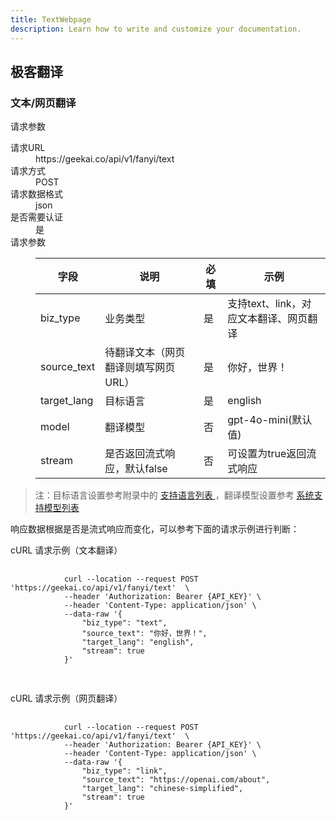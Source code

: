 ```yaml
---
title: TextWebpage
description: Learn how to write and customize your documentation.
---
```



  <div class="text-base leading-7 text-gray-700 dark:text-gray-400">
    <h2 id="fanyi-ai" class="text-2xl font-bold tracking-tight text-gray-900 dark:text-white"> 极客翻译 </h2>
    <h3 id="fanyi-text" class="mt-6 text-xl font-bold tracking-tight text-gray-900 dark:text-white">
        文本/网页翻译
    </h3>
    <p class="mt-6 font-semibold">
        请求参数
    </p>
    <dl class="divide-y divide-gray-200 overflow-x-auto">
    <div class="px-4 py-6 sm:grid sm:grid-cols-3 sm:gap-4 sm:px-0">
        <dt class="text-sm font-medium leading-6 text-gray-900 dark:text-gray-400">
        请求URL
        </dt>
        <dd class="mt-1 text-sm leading-6 text-gray-700 sm:col-span-2 sm:mt-0 lg:-ml-24 dark:text-gray-400">
        https://geekai.co/api/v1/fanyi/text
        </dd>
    </div>
    <div class="px-4 py-6 sm:grid sm:grid-cols-3 sm:gap-4 sm:px-0">
        <dt class="text-sm font-medium leading-6 text-gray-900 dark:text-gray-400">
        请求方式
        </dt>
        <dd class="mt-1 text-sm leading-6 text-gray-700 sm:col-span-2 sm:mt-0 lg:-ml-24 dark:text-gray-400">
        POST
        </dd>
    </div>
    <div class="px-4 py-6 sm:grid sm:grid-cols-3 sm:gap-4 sm:px-0">
        <dt class="text-sm font-medium leading-6 text-gray-900 dark:text-gray-400">
        请求数据格式
        </dt>
        <dd class="mt-1 text-sm leading-6 text-gray-700 sm:col-span-2 sm:mt-0 lg:-ml-24 dark:text-gray-400">
        json
        </dd>
    </div>
    <div class="px-4 py-6 sm:grid sm:grid-cols-3 sm:gap-4 sm:px-0">
        <dt class="text-sm font-medium leading-6 text-gray-900 dark:text-gray-400">
        是否需要认证
        </dt>
        <dd class="mt-1 text-sm leading-6 text-gray-700 sm:col-span-2 sm:mt-0 lg:-ml-24 dark:text-gray-400">
        是
        </dd>
    </div>
    <div class="px-4 py-6 sm:grid sm:grid-cols-3 sm:gap-4 sm:px-0">
        <dt class="text-sm font-medium leading-6 text-gray-900 dark:text-gray-400">
        请求参数
        </dt>
        <dd class="mt-1 text-sm leading-6 text-gray-700 sm:col-span-2 sm:mt-0 lg:-ml-24">
        <div class="inline-block min-w-full align-middle">
            <table class="min-w-full divide-y divide-gray-300">
            <thead>
                <tr>
                <th scope="col" class="py-3.5 pl-4 pr-3 text-left text-sm font-semibold text-gray-900 sm:pl-0 dark:text-gray-400">
                    字段
                </th>
                <th scope="col" class="px-3 py-3.5 text-left text-sm font-semibold text-gray-900 dark:text-gray-400">
                    说明
                </th>
                <th scope="col" class="px-3 py-3.5 text-left text-sm font-semibold text-gray-900 dark:text-gray-400">
                    必填
                </th>
                <th scope="col" class="px-3 py-3.5 text-left text-sm font-semibold text-gray-900 dark:text-gray-400">
                    示例
                </th>
                </tr>
            </thead>
            <tbody class="divide-y divide-gray-200">
                <tr>
                <td class="whitespace-nowrap py-4 pl-4 pr-3 text-sm font-medium text-gray-900 sm:pl-0 dark:text-gray-400">
                    biz_type
                </td>
                <td class="whitespace-nowrap px-3 py-4 text-sm text-gray-500 dark:text-gray-400">
                    业务类型
                </td>
                <td class="whitespace-nowrap px-3 py-4 text-sm text-gray-500 dark:text-gray-400">
                    是
                </td>
                <td class="whitespace-nowrap px-3 py-4 text-sm text-gray-500 dark:text-gray-400">
                    支持text、link，对应文本翻译、网页翻译
                </td>
                </tr>
                <tr>
                <td class="whitespace-nowrap py-4 pl-4 pr-3 text-sm font-medium text-gray-900 sm:pl-0 dark:text-gray-400">
                    source_text
                </td>
                <td class="whitespace-nowrap px-3 py-4 text-sm text-gray-500 dark:text-gray-400">
                    待翻译文本（网页翻译则填写网页URL）
                </td>
                <td class="whitespace-nowrap px-3 py-4 text-sm text-gray-500 dark:text-gray-400">
                    是
                </td>
                <td class="whitespace-nowrap px-3 py-4 text-sm text-gray-500 dark:text-gray-400">
                    你好，世界！
                </td>
                </tr>
                <tr>
                <td class="whitespace-nowrap py-4 pl-4 pr-3 text-sm font-medium text-gray-900 sm:pl-0 dark:text-gray-400">
                    target_lang
                </td>
                <td class="whitespace-nowrap px-3 py-4 text-sm text-gray-500 dark:text-gray-400">
                    目标语言
                </td>
                <td class="whitespace-nowrap px-3 py-4 text-sm text-gray-500 dark:text-gray-400">
                    是
                </td>
                <td class="whitespace-nowrap px-3 py-4 text-sm text-gray-500 dark:text-gray-400">
                    english
                </td>
                </tr>
                <tr>
                <td class="whitespace-nowrap py-4 pl-4 pr-3 text-sm font-medium text-gray-900 sm:pl-0 dark:text-gray-400">
                    model
                </td>
                <td class="whitespace-nowrap px-3 py-4 text-sm text-gray-500 dark:text-gray-400">
                    翻译模型
                </td>
                <td class="whitespace-nowrap px-3 py-4 text-sm text-gray-500 dark:text-gray-400">
                    否
                </td>
                <td class="whitespace-nowrap px-3 py-4 text-sm text-gray-500 dark:text-gray-400">
                    gpt-4o-mini(默认值)
                </td>
                </tr>
                <tr>
                <td class="whitespace-nowrap py-4 pl-4 pr-3 text-sm font-medium text-gray-900 sm:pl-0 dark:text-gray-400">
                    stream
                </td>
                <td class="whitespace-nowrap px-3 py-4 text-sm text-gray-500 dark:text-gray-400">
                    是否返回流式响应，默认false
                </td>
                <td class="whitespace-nowrap px-3 py-4 text-sm text-gray-500 dark:text-gray-400">
                    否
                </td>
                <td class="whitespace-nowrap px-3 py-4 text-sm text-gray-500 dark:text-gray-400">
                    可设置为true返回流式响应
                </td>
                </tr>
            </tbody>
            </table>
        </div>
        </dd>
    </div>
    </dl>
</div>
    <blockquote class="mt-3 text-sm">
    注：目标语言设置参考附录中的
    <a href="#support-langs" class="underline hover:text-gray-500">
        支持语言列表
    </a>
    ，翻译模型设置参考
    <a href="/models" target="_blank" class="underline hover:text-gray-500">
        系统支持模型列表
    </a>
    </blockquote>
    <p class="mt-6">
        响应数据根据是否是流式响应而变化，可以参考下面的请求示例进行判断：
    </p>
    <p class="mt-6 font-semibold">
        cURL 请求示例（文本翻译）
    </p>
    <pre class="mt-6 bg-slate-100 flex flex-start items-center justify-start p-4 overflow-x-auto">
        <code>
            curl --location --request POST 'https://geekai.co/api/v1/fanyi/text'  \
            --header 'Authorization: Bearer {API_KEY}' \
            --header 'Content-Type: application/json' \
            --data-raw '{
                "biz_type": "text",
                "source_text": "你好，世界！",
                "target_lang": "english",
                "stream": true
            }'
        </code>
    </pre>
    <p class="mt-6 font-semibold">
        cURL 请求示例（网页翻译）
    </p>
    <pre class="mt-6 bg-slate-100 flex flex-start items-center justify-start p-4 overflow-x-auto">
        <code>
            curl --location --request POST 'https://geekai.co/api/v1/fanyi/text'  \
            --header 'Authorization: Bearer {API_KEY}' \
            --header 'Content-Type: application/json' \
            --data-raw '{
                "biz_type": "link",
                "source_text": "https://openai.com/about", 
                "target_lang": "chinese-simplified",
                "stream": true
            }'
        </code>
    </pre>

  
 </blockquote>

</div>